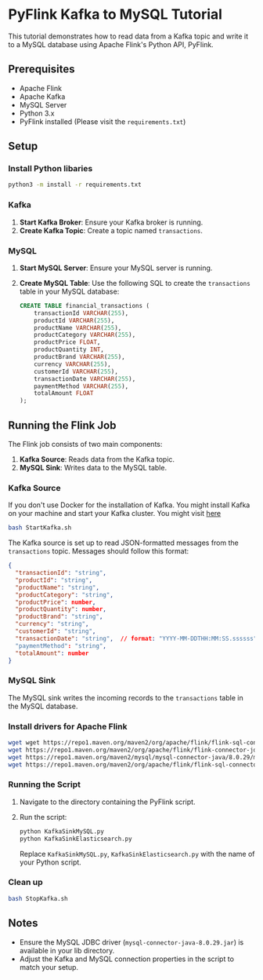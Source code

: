 # PyFlink Kafka to MySQL Tutorial

This tutorial demonstrates how to read data from a Kafka topic and write it to a MySQL database using Apache Flink's Python API, PyFlink.

## Prerequisites

- Apache Flink
- Apache Kafka
- MySQL Server
- Python 3.x
- PyFlink installed (Please visit the `requirements.txt`)

## Setup

### Install Python libaries

```bash
python3 -m install -r requirements.txt
```

### Kafka

1. **Start Kafka Broker**: Ensure your Kafka broker is running.
2. **Create Kafka Topic**: Create a topic named `transactions`.

### MySQL

1. **Start MySQL Server**: Ensure your MySQL server is running.
2. **Create MySQL Table**: Use the following SQL to create the `transactions` table in your MySQL database:

   ```sql
   CREATE TABLE financial_transactions (
       transactionId VARCHAR(255),
       productId VARCHAR(255),
       productName VARCHAR(255),
       productCategory VARCHAR(255),
       productPrice FLOAT,
       productQuantity INT,
       productBrand VARCHAR(255),
       currency VARCHAR(255),
       customerId VARCHAR(255),
       transactionDate VARCHAR(255),
       paymentMethod VARCHAR(255),
       totalAmount FLOAT
   );
   ```

## Running the Flink Job

The Flink job consists of two main components:

1. **Kafka Source**: Reads data from the Kafka topic.
2. **MySQL Sink**: Writes data to the MySQL table.

### Kafka Source
If you don't use Docker for the installation of Kafka. You might install Kafka on your machine and start your Kafka cluster. You might visit [here](https://kafka.apache.org/quickstart)

```bash
bash StartKafka.sh
```

The Kafka source is set up to read JSON-formatted messages from the `transactions` topic. Messages should follow this format:

```json
{
  "transactionId": "string",
  "productId": "string",
  "productName": "string",
  "productCategory": "string",
  "productPrice": number,
  "productQuantity": number,
  "productBrand": "string",
  "currency": "string",
  "customerId": "string",
  "transactionDate": "string",  // format: "YYYY-MM-DDTHH:MM:SS.ssssss"
  "paymentMethod": "string",
  "totalAmount": number
}

```

### MySQL Sink

The MySQL sink writes the incoming records to the `transactions` table in the MySQL database.

### Install drivers for Apache Flink

```bash
wget wget https://repo1.maven.org/maven2/org/apache/flink/flink-sql-connector-kafka/1.15.0/flink-sql-connector-kafka-1.15.0.jar
wget https://repo1.maven.org/maven2/org/apache/flink/flink-connector-jdbc/3.1.1-1.17/flink-connector-jdbc-3.1.1-1.17.jar 
wget https://repo1.maven.org/maven2/mysql/mysql-connector-java/8.0.29/mysql-connector-java-8.0.29.jar
wget https://repo1.maven.org/maven2/org/apache/flink/flink-sql-connector-elasticsearch7/3.0.1-1.17/flink-sql-connector-elasticsearch7-3.0.1-1.17.jar
```

### Running the Script

1. Navigate to the directory containing the PyFlink script.
2. Run the script:

   ```bash
   python KafkaSinkMySQL.py
   python KafkaSinkElasticsearch.py
   ```

   Replace `KafkaSinkMySQL.py`, `KafkaSinkElasticsearch.py` with the name of your Python script.

### Clean up

```bash
bash StopKafka.sh
```
## Notes

- Ensure the MySQL JDBC driver (`mysql-connector-java-8.0.29.jar`) is available in your lib directory.
- Adjust the Kafka and MySQL connection properties in the script to match your setup.



